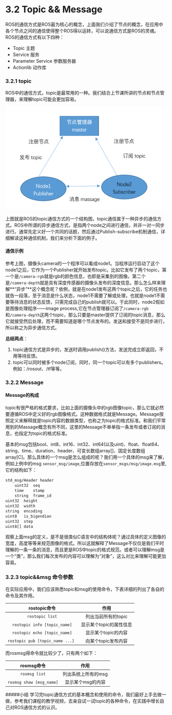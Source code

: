 
# 3.2 Topic && Message

ROS的通信方式是ROS最为核心的概念，上面我们介绍了节点的概念，在应用中各个节点之间的通信使得整个ROS得以运转，可以说通信方式是ROS的灵魂。ROS的通信方式有以下四种：

* Topic 主题
* Service 服务
* Parameter Service 参数服务器
* Actionlib 动作库

### 3.2.1 topic
ROS中的通信方式，topic是最常用的一种。我们结合上节课所讲的节点和节点管理器，来理解topic可能会更加容易。

![](/pics/topic_structure.png)

上图就是ROS的topic通信方式的一个结构图，topic通信属于一种异步的通信方式。ROS中所谓的异步通信方式，是指两个node之间进行通信，并非一对一同步进行。通常先定义好一个共同的话题，然后通过Publish-subscribe机制通信，详细解读这种通信机制，我们来分析下面的例子。

#### 通信示例
参考上图，摄像头camera的一个程序可以看成node1。当程序运行启动了这个node1之后，它作为一个Publisher就开始发布topic。比如它发布了两个topic，第一个是`/camera-rgb`就是rgb的颜色信息，也即是采集到的图像。第二个是`/camera-depth`就是具有深度传感器的摄像头发布的深度信息。那么怎么样来理解**“异步”**这个概念呢？依例，就是在node1发布这两个topic之后，它的任务也就告一段落，至于消息是什么状态，node1不需要了解或处理，也就是node1不需要等待消息的状态反馈，只需完成自己的publish就可以。于此同时，node2假如是图像处理程序——image process,它在节点管理器订阅了`/camera-rgb`和`/camera-depth`这两个topic，那么只要是master提供了订阅的topic消息，那么它就接受然后处理，而不需要知道是哪个节点发布的。发送和接受不是同步进行，所以称之为异步通信方式。

**总结两点**： 

1. topic通信方式是异步的，发送时调用publish()方法，发送完成立即返回，不用等待反馈。
2. topic可以同时被多个node订阅，同时，同一个topic可以有多个publishers。例如：/rosout、/tf等等。

### 3.2.2 Message
#### Message的构成
topic有很严格的格式要求，比如上面的摄像头中的rgb图像topic，那么它就必然要遵循ROS中定义好的rgb图像格式。这种数据格式就是Message。Message按照定义来解释就是topic内容的数据类型，也称之为topic的格式标准。和我们平常用到的Massage概念有所不同，这里的Message不单单指一条发布或者订阅的消息，也指定为topic的格式标准。

基本的msg包括bool、int8、int16、int32、int64(以及uint)、float、float64、string、time、duration、header、可变长数组array[]、固定长度数组array[C]。那么具体的一个msg是怎么组成的呢？我们用一个具体的msg来了解，例如上例中的msg `sensor_msg/image`,位置存放在`sensor_msgs/msg/image.msg`里,它的结构如下：

	std_msg/Header header
		uint32	seq
		time	stamp
		string	frame_id
	uint32	height
	uint32	width
	string	encoding
	uint8	is_bigendian
	uint32	step
	uint8[]	data

观察上面msg的定义，是不是很类似C语言中的结构体呢？通过具体的定义图像的宽度，高度等等来规范图像的格式。所以这就解释了Message不仅仅是我们平时理解的一条一条的消息，而且更是ROS中topic的格式规范。或者可以理解msg是一个“类”，那么我们每次发布的内容可以理解为“对象”，这么对比来理解可能更加容易。

### 3.2.3 topic&&msg 命令参数
在实际应用中，我们应该熟悉topic和msg的使用命令，下表详细的列出了各自的命令及其作用。

|    rostopic命令    | 作用 |
| :------:   | :------:           |
| `rostopic list`               |   列出当前所有的topic |
| `rostopic info [topic_name]`   |  显示某个topic的属性信息  |
| `rostopic echo [topic_name]`   |  显示某个topic的内容 |
| `rostopic pub [topic_name ...] `    |  向某个topic发布内容|

而rosmsg得命令就比较少了，只有两个如下：

|    rosmsg命令    | 作用 |
| :------:   | :------:           |
| `rosmsg list`               |   列出系统上所有的msg |
| `rosmsg show [msg_name]`   |  显示某个msg的内容  |

#####小结
学习完topic通信方式的基本概念和使用的命令，我们最好上手去做一做，参考我们课程的教学视频，去亲自试一试topic的各种命令，在实践中增长自己对ROS通信方式的认识。